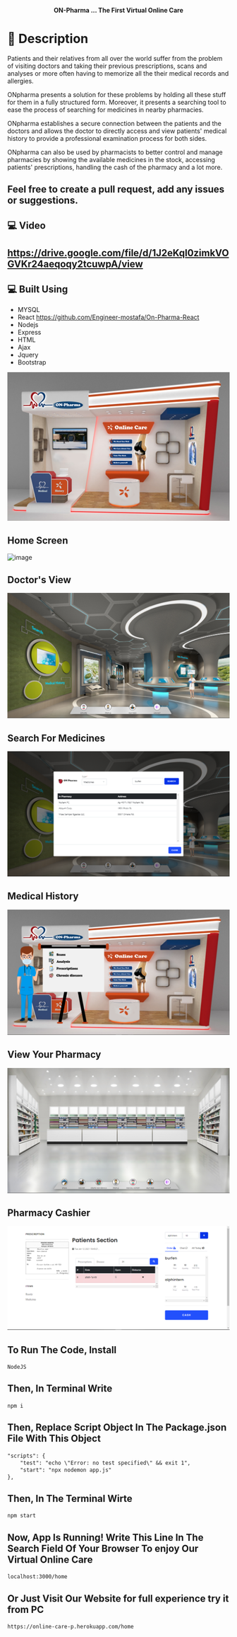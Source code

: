 <p align="center">
    <strong><b>ON-Pharma ... The First Virtual Online Care</b></strong>
    
</p>

# 📙 Description
Patients and their relatives from all over the world suffer from the problem of visiting doctors and taking their previous prescriptions, scans and analyses or more often having to memorize all the their medical records and allergies. 

ONpharma presents a solution for these problems by holding all these stuff for them in a fully structured form. Moreover, it presents a searching tool to ease the process of searching for medicines in nearby pharmacies. 

ONpharma establishes a secure connection between the patients and the doctors and allows the doctor to directly access and view patients' medical history to provide a professional examination process for both sides. 

ONpharma can also be used by pharmacists to better control and manage pharmacies by showing the available medicines in the stock, accessing patients' prescriptions, handling the cash of the pharmacy and a lot more.

Feel free to create a pull request, add any issues or suggestions. 
--------------------

💻 Video
--------------------
https://drive.google.com/file/d/1J2eKql0zimkVOGVKr24aeqoqy2tcuwpA/view
--------------------

💻 Built Using
--------------------
   * MYSQL
   * React https://github.com/Engineer-mostafa/On-Pharma-React
   * Nodejs
   * Express
   * HTML
   * Ajax
   * Jquery
   * Bootstrap



<img src="public/images/booth.jpg">



Home Screen
-----------------------
![image](https://user-images.githubusercontent.com/56788883/104456115-e20c6400-55b0-11eb-830c-8ad11abb1c0b.png)


Doctor's View
-----------------------
<img src="public/images/1.png">


Search For Medicines
-----------------------
<img src="public/images/2.png">


Medical History
-----------------------
<img src="public/images/3.png">


View Your Pharmacy
-----------------------
<img src="public/images/4.png">


Pharmacy Cashier
-----------------------
<img src="public/images/5.png">






To Run The Code, Install
----------------------------
    NodeJS


Then, In Terminal Write 
----------------------------
    npm i

Then, Replace Script Object In The Package.json File With This Object
-------------------------------------------------------------------------
    "scripts": {
        "test": "echo \"Error: no test specified\" && exit 1",
        "start": "npx nodemon app.js"
    },


Then, In The Terminal Wirte
-----------------------------
    npm start

Now, App Is Running! Write This Line In The Search Field Of Your Browser To enjoy Our Virtual Online Care
--------------------------------------------------------------------------------------------------------------
    localhost:3000/home



Or Just Visit Our Website for full experience try it from PC
----------------------------
    https://online-care-p.herokuapp.com/home
    

